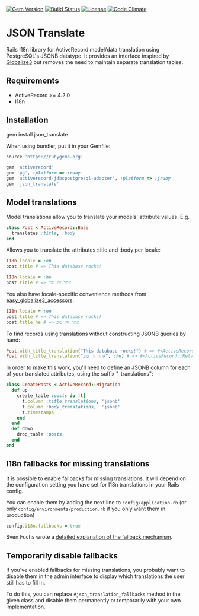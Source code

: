 [![Gem Version](https://badge.fury.io/rb/json_translate.svg)](https://badge.fury.io/rb/json_translate)
[![Build Status](https://api.travis-ci.org/cfabianski/json_translate.png)](https://travis-ci.org/cfabianski/json_translate)
[![License](http://img.shields.io/badge/license-mit-brightgreen.svg)](COPYRIGHT)
[![Code Climate](https://codeclimate.com/github/cfabianski/json_translate.png)](https://codeclimate.com/github/cfabianski/json_translate)

# JSON Translate

Rails I18n library for ActiveRecord model/data translation using PostgreSQL's
JSONB datatype. It provides an interface inspired by
[Globalize3](https://github.com/svenfuchs/globalize3) but removes the need to
maintain separate translation tables.

## Requirements

* ActiveRecord >= 4.2.0
* I18n

## Installation

gem install json_translate

When using bundler, put it in your Gemfile:

```ruby
source 'https://rubygems.org'

gem 'activerecord'
gem 'pg', :platform => :ruby
gem 'activerecord-jdbcpostgresql-adapter', :platform => :jruby
gem 'json_translate'
```

## Model translations

Model translations allow you to translate your models' attribute values. E.g.

```ruby
class Post < ActiveRecord::Base
  translates :title, :body
end
```

Allows you to translate the attributes :title and :body per locale:

```ruby
I18n.locale = :en
post.title # => This database rocks!

I18n.locale = :he
post.title # => אתר זה טוב
```

You also have locale-specific convenience methods from [easy_globalize3_accessors](https://github.com/paneq/easy_globalize3_accessors):

```ruby
I18n.locale = :en
post.title # => This database rocks!
post.title_he # => אתר זה טוב
```

To find records using translations without constructing JSONB queries by hand:

```ruby
Post.with_title_translation("This database rocks!") # => #<ActiveRecord::Relation ...>
Post.with_title_translation("אתר זה טוב", :he) # => #<ActiveRecord::Relation ...>
```

In order to make this work, you'll need to define an JSONB column for each of
your translated attributes, using the suffix "_translations":

```ruby
class CreatePosts < ActiveRecord::Migration
  def up
    create_table :posts do |t|
      t.column :title_translations, 'jsonb'
      t.column :body_translations,  'jsonb'
      t.timestamps
    end
  end
  def down
    drop_table :posts
  end
end
```

## I18n fallbacks for missing translations

It is possible to enable fallbacks for missing translations. It will depend
on the configuration setting you have set for I18n translations in your Rails
config.

You can enable them by adding the next line to `config/application.rb` (or
only `config/environments/production.rb` if you only want them in production)

```ruby
config.i18n.fallbacks = true
```

Sven Fuchs wrote a [detailed explanation of the fallback
mechanism](https://github.com/svenfuchs/i18n/wiki/Fallbacks).

## Temporarily disable fallbacks

If you've enabled fallbacks for missing translations, you probably want to disable
them in the admin interface to display which translations the user still has to
fill in.

To do this, you can replace `#json_translation_fallbacks` method in the given class and disable them permanently or temporarily with your own implementation.
